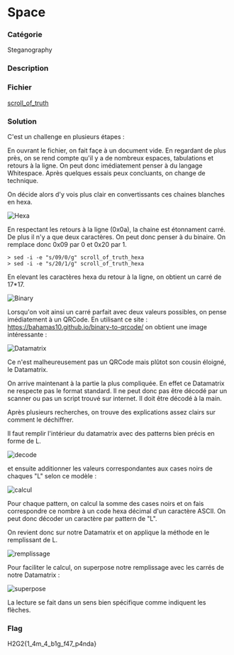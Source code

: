 # Space

### Catégorie

Steganography

### Description





### Fichier

[scroll_of_truth](scroll_of_truth)


### Solution

C'est un challenge en plusieurs étapes : 

En ouvrant le fichier, on fait façe à un document vide. En regardant de plus près, on se rend compte qu'il y a de nombreux espaces, tabulations et retours à la ligne.
On peut donc imédiatement penser à du langage Whitespace. Après quelques essais peux concluants, on change de technique.

On décide alors d'y vois plus clair en convertissants ces chaines blanches en hexa.

![Hexa](data/Hexa.png)

En respectant les retours à la ligne (0x0a), la chaine est étonnament carré. De plus il n'y a que deux caractères. On peut donc penser à du binaire.
On remplace donc 0x09 par 0 et 0x20 par 1.
```
> sed -i -e "s/09/0/g" scroll_of_truth_hexa
> sed -i -e "s/20/1/g" scroll_of_truth_hexa

```
En elevant les caractères hexa du retour à la ligne, on obtient un carré de 17*17.

![Binary](data/binary.png)

Lorsqu'on voit ainsi un carré parfait avec deux valeurs possibles, on pense imédiatement à un QRCode. 
En utilisant ce site : https://bahamas10.github.io/binary-to-qrcode/ on obtient une image intéressante :

![Datamatrix](data/datamatrix.png)


Ce n'est malheureusement pas un QRCode mais plûtot son cousin éloigné, le Datamatrix.

On arrive maintenant à la partie la plus compliquée. En effet ce Datamatrix ne respecte pas le format standard. Il ne peut donc pas être décodé par un scanner ou pas un script trouvé sur internet.
Il doit être décodé à la main.

Après plusieurs recherches, on trouve des explications assez clairs sur comment le déchiffrer. 

Il faut remplir l'intérieur du datamatrix avec des patterns bien précis en forme de L.

![decode](data/decode.png)

et ensuite additionner les valeurs correspondantes aux cases noirs de chaques "L" selon ce modèle : 

![calcul](data/calcul.png)

Pour chaque pattern, on calcul la somme des cases noirs et on fais correspondre ce nombre à un code hexa décimal d'un caractère ASCII. On peut donc décoder un caractère par pattern de "L".

On revient donc sur notre Datamatrix et on applique la méthode en le remplissant de L.

![remplissage](data/remplissage.png)

Pour faciliter le calcul, on superpose notre remplissage avec les carrés de notre Datamatrix : 

![superpose](data/superpose.jpg)

La lecture se fait dans un sens bien spécifique comme indiquent les flèches.


### Flag

H2G2{1_4m_4_b1g_f47_p4nda}



